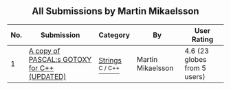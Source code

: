 ﻿<div align="center">

## All Submissions by Martin Mikaelsson

</div>

No.  | Submission | Category | By   | User Rating
---- | ---------- | -------- | ---- | -----------
1 | [A copy of PASCAL:s GOTOXY for C\+\+ \(UPDATED\)<br />](https://github.com/Planet-Source-Code/martin-mikaelsson-a-copy-of-pascal-s-gotoxy-for-c-updated__3-4726) | [Strings<br /><sup>C / C++</sup>](../ByCategory/strings__3-26.md) | Martin Mikaelsson | 4.6 (23 globes from 5 users)
